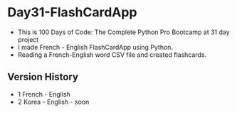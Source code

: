 # Day31-FlashCardApp
* This is 100 Days of Code: The Complete Python Pro Bootcamp at 31 day project
* I made French - English FlashCardApp using Python.
* Reading a French-English word CSV file and created flashcards.

## Version History
* 1 French - English 
* 2 Korea - English - soon
